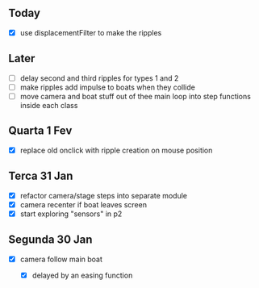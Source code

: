 ## Today

- [x] use displacementFilter to make the ripples

## Later

- [ ] delay second and third ripples for types 1 and 2
- [ ] make ripples add impulse to boats when they collide
- [ ] move camera and boat stuff out of thee main loop into step functions inside each class

## Quarta 1 Fev

- [x] replace old onclick with ripple creation on mouse position

## Terca 31 Jan

- [x] refactor camera/stage steps into separate module
- [x] camera recenter if boat leaves screen
- [x] start exploring "sensors" in p2

## Segunda 30 Jan

- [x] camera follow main boat
  - [x] delayed by an easing function


